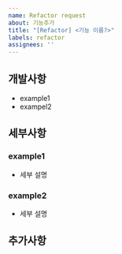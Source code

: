 ```yaml
---
name: Refactor request
about: 기능추가
title: "[Refactor] <기능 이름?>"
labels: refactor
assignees: ''
---
```


## 개발사항

- example1
- exampel2

## 세부사항

### example1
- 세부 설명

### example2
- 세부 설명

## 추가사항
